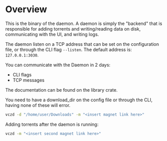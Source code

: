 # Overview
This is the binary of the daemon. A daemon is simply the "backend" that is responsible
for adding torrents and writing/reading data on disk, communicating with the UI,
and writing logs.

The daemon listen on a TCP address that can be set on the configuration file,
or through the CLI flag `--listen`. The default address is: `127.0.0.1:3030`.

You can communicate with the Daemon in 2 days:
- CLI flags
- TCP messages

The documentation can be found on the library crate.

You need to have a download_dir on the config file or through the CLI,
having none of these will error.

```bash
vczd -d "/home/user/Downloads" -m "<insert magnet link here>"
```

Adding torrents after the daemon is running:
```bash
vczd -m "<insert second magnet link here>"
```

